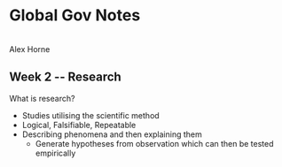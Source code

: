 # Global Gov Notes
\
Alex Horne

## Week 2 -- Research

What is research?
- Studies utilising the scientific method
- Logical, Falsifiable, Repeatable
- Describing phenomena and then explaining them 
    * Generate hypotheses from observation which can then be tested empirically
